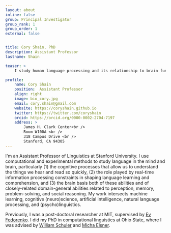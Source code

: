 ```yaml
---
layout: about
inline: false
group: Principal Investigator
group_rank: 1
group_order: 1
external: false


title: Cory Shain, PhD
description: Assistant Professor
lastname: Shain

teaser: >
    I study human language processing and its relationship to brain function.

profile:
    name: Cory Shain
    position:  Assistant Professor
    align: right
    image: bio_cory.jpg
    email: cory.shain@gmail.com
    website: https://coryshain.github.io
    twitter: https://twitter.com/coryshain
    orcid: https://orcid.org/0000-0002-2704-7197
    address: >
        James H. Clark Center<br />
        Room W100A <br />
        318 Campus Drive <br />
        Stanford, CA 94305
---
```


I'm an Assistant Professor of Linguistics at Stanford University.
I use computational and experimental methods to study language in the mind and brain,
particularly (1) the cognitive processes that allow us to understand the things we hear
and read so quickly, (2) the role played by real-time information processing constraints
in shaping language learning and comprehension, and (3) the brain basis both of these
abilities and of closely-related domain-general abilities related to perception, memory,
problem-solving, and social reasoning. My work  intersects machine learning, cognitive 
(neuro)science, artificial intelligence, natural language processing, and
(psycho)linguistics.

Previously, I was a post-doctoral researcher at MIT, supervised by
[Ev Fedorenko](https://evlab.mit.edu/). I did my PhD in computational linguistics at 
Ohio State, where I was advised by
[William Schuler](https://www.asc.ohio-state.edu/schuler.77/) and
[Micha Elsner](https://u.osu.edu/elsner.14/).


